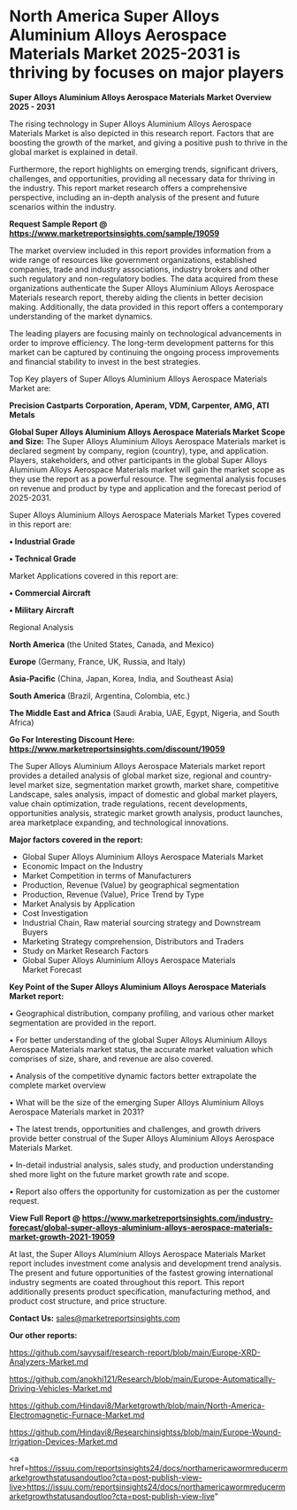 # North America Super Alloys Aluminium Alloys Aerospace Materials Market 2025-2031 is thriving by focuses on major players

<Strong> Super Alloys Aluminium Alloys Aerospace Materials Market Overview 2025 - 2031</strong>

The rising technology in Super Alloys Aluminium Alloys Aerospace Materials Market is also depicted in this research report. Factors that are boosting the growth of the market, and giving a positive push to thrive in the global market is explained in detail.

Furthermore, the report highlights on emerging trends, significant drivers, challenges, and opportunities, providing all necessary data for thriving in the industry. This report market research offers a comprehensive perspective, including an in-depth analysis of the present and future scenarios within the industry.

<strong>Request Sample Report @ <a href=https://www.marketreportsinsights.com/sample/19059>https://www.marketreportsinsights.com/sample/19059</a></strong>

The market overview included in this report provides information from a wide range of resources like government organizations, established companies, trade and industry associations, industry brokers and other such regulatory and non-regulatory bodies. The data acquired from these organizations authenticate the Super Alloys Aluminium Alloys Aerospace Materials research report, thereby aiding the clients in better decision making. Additionally, the data provided in this report offers a contemporary understanding of the market dynamics.

The leading players are focusing mainly on technological advancements in order to improve efficiency. The long-term development patterns for this market can be captured by continuing the ongoing process improvements and financial stability to invest in the best strategies.

Top Key players of Super Alloys Aluminium Alloys Aerospace Materials Market are:

<strong>Precision Castparts Corporation, Aperam, VDM, Carpenter, AMG, ATI Metals</strong>

<strong><b>Global Super Alloys Aluminium Alloys Aerospace Materials Market Scope and Size:</b></strong>
The Super Alloys Aluminium Alloys Aerospace Materials market is declared segment by company, region (country), type, and application. Players, stakeholders, and other participants in the global Super Alloys Aluminium Alloys Aerospace Materials market will gain the market scope as they use the report as a powerful resource. The segmental analysis focuses on revenue and product by type and application and the forecast period of 2025-2031.

Super Alloys Aluminium Alloys Aerospace Materials Market Types covered in this report are:

<strong>• Industrial Grade

• Technical Grade</strong>

Market Applications covered in this report are:

<strong>• Commercial Aircraft

• Military Aircraft</strong> 

Regional Analysis

<strong>North America</strong> (the United States, Canada, and Mexico)

<strong>Europe</strong> (Germany, France, UK, Russia, and Italy)

<strong>Asia-Pacific</strong> (China, Japan, Korea, India, and Southeast Asia)

<strong>South America</strong> (Brazil, Argentina, Colombia, etc.)

<strong>The Middle East and Africa</strong> (Saudi Arabia, UAE, Egypt, Nigeria, and South Africa)

<strong>Go For Interesting Discount Here: <a href=https://www.marketreportsinsights.com/discount/19059>https://www.marketreportsinsights.com/discount/19059</a></strong>

The Super Alloys Aluminium Alloys Aerospace Materials market report provides a detailed analysis of global market size, regional and country-level market size, segmentation market growth, market share, competitive Landscape, sales analysis, impact of domestic and global market players, value chain optimization, trade regulations, recent developments, opportunities analysis, strategic market growth analysis, product launches, area marketplace expanding, and technological innovations.

<strong><b>Major factors covered in the report:</b></strong>
<ul>
  <li>Global Super Alloys Aluminium Alloys Aerospace Materials Market </li>
  <li>Economic Impact on the Industry</li>
  <li>Market Competition in terms of Manufacturers</li>
  <li>Production, Revenue (Value) by geographical segmentation</li>
  <li>Production, Revenue (Value), Price Trend by Type</li>
  <li>Market Analysis by Application</li>
  <li>Cost Investigation</li>
  <li>Industrial Chain, Raw material sourcing strategy and Downstream Buyers</li>
  <li>Marketing Strategy comprehension, Distributors and Traders</li>
  <li>Study on Market Research Factors</li>
  <li>Global Super Alloys Aluminium Alloys Aerospace Materials Market Forecast</li>
</ul>

<strong><b>Key Point of the Super Alloys Aluminium Alloys Aerospace Materials Market report:</b></strong>

• Geographical distribution, company profiling, and various other market segmentation are provided in the report.

• For better understanding of the global Super Alloys Aluminium Alloys Aerospace Materials market status, the accurate market valuation which comprises of size, share, and revenue are also covered.

• Analysis of the competitive dynamic factors better extrapolate the complete market overview

• What will be the size of the emerging Super Alloys Aluminium Alloys Aerospace Materials market in 2031?

• The latest trends, opportunities and challenges, and growth drivers provide better construal of the Super Alloys Aluminium Alloys Aerospace Materials Market.

• In-detail industrial analysis, sales study, and production understanding shed more light on the future market growth rate and scope.

• Report also offers the opportunity for customization as per the customer request.

<strong><b>View Full Report @ <a href=https://www.marketreportsinsights.com/industry-forecast/global-super-alloys-aluminium-alloys-aerospace-materials-market-growth-2021-19059>https://www.marketreportsinsights.com/industry-forecast/global-super-alloys-aluminium-alloys-aerospace-materials-market-growth-2021-19059</a></b></strong>


At last, the Super Alloys Aluminium Alloys Aerospace Materials Market report includes investment come analysis and development trend analysis. The present and future opportunities of the fastest growing international industry segments are coated throughout this report. This report additionally presents product specification, manufacturing method, and product cost structure, and price structure.

<strong>Contact Us:</strong>
sales@marketreportsinsights.com

<strong>Our other reports:</strong>

<a href=https://github.com/sayysaif/research-report/blob/main/Europe-XRD-Analyzers-Market.md>https://github.com/sayysaif/research-report/blob/main/Europe-XRD-Analyzers-Market.md</a>

<a href=https://github.com/anokhi121/Research/blob/main/Europe-Automatically-Driving-Vehicles-Market.md>https://github.com/anokhi121/Research/blob/main/Europe-Automatically-Driving-Vehicles-Market.md</a>

<a href=https://github.com/Hindavi8/Marketgrowth/blob/main/North-America-Electromagnetic-Furnace-Market.md>https://github.com/Hindavi8/Marketgrowth/blob/main/North-America-Electromagnetic-Furnace-Market.md</a>

<a href=https://github.com/Hindavi8/Researchinsightss/blob/main/Europe-Wound-Irrigation-Devices-Market.md>https://github.com/Hindavi8/Researchinsightss/blob/main/Europe-Wound-Irrigation-Devices-Market.md</a>

<a href=https://issuu.com/reportsinsights24/docs/northamericawormreducermarketgrowthstatusandoutloo?cta=post-publish-view-live>https://issuu.com/reportsinsights24/docs/northamericawormreducermarketgrowthstatusandoutloo?cta=post-publish-view-live</a>"
